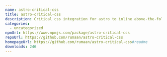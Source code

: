 ```yaml
---
name: astro-critical-css
title: astro-critical-css
description: Critical css integration for astro to inline above-the-fold css into HTML
categories:
  - uncategorized
npmUrl: https://www.npmjs.com/package/astro-critical-css
repoUrl: https://github.com/rumaan/astro-critical-css
homepageUrl: https://github.com/rumaan/astro-critical-css#readme
downloads: 246
---
```

